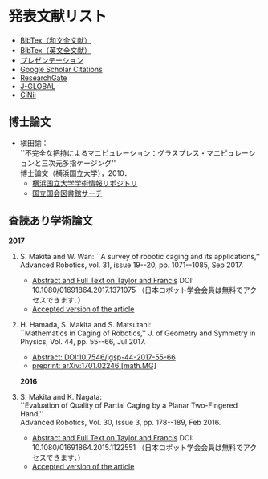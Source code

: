 # 発表文献リスト
- [BibTex（和文全文献）]()
- [BibTex（英文全文献）]()
- [プレゼンテーション](https://www.slideshare.net/SatoshiMakita)
- [Google Scholar Citations](https://scholar.google.com/citations?user=gDCcj0IAAAAJ&hl=en)
- [ResearchGate](https://www.researchgate.net/profile/Satoshi_Makita)
- [J-GLOBAL](https://jglobal.jst.go.jp/detail?JGLOBAL_ID=200901046113854551)
- [CiNii](https://ci.nii.ac.jp/nrid/9000001492983)

## 博士論文
- 槇田諭：  
``不完全な把持によるマニピュレーション：グラスプレス・マニピュレーションと三次元多指ケージング''  
博士論文（横浜国立大学），2010．
  * [横浜国立大学学術情報リポジトリ](http://hdl.handle.net/10131/7266)
  * [国立国会図書館サーチ](https://iss.ndl.go.jp/books/R100000002-I000011035521-00)

## 査読あり学術論文
**2017**
1. S. Makita and W. Wan:  ``A survey of robotic caging and its applications,''  
    Advanced Robotics, vol. 31, issue 19--20, pp. 1071--1085, Sep 2017. 
    * [Abstract and Full Text on Taylor and Francis](https://doi.org/10.1080/01691864.2017.1371075) DOI: 10.1080/01691864.2017.1371075 （日本ロボット学会会員は無料でアクセスできます．）
    * [Accepted version of the article](../pdfs/ar2017_caging-review_accepted.pdf) 
1. H. Hamada, S. Makita and S. Matsutani:  
    ``Mathematics in Caging of Robotics,'' 
    J. of Geometry and Symmetry in Physics, Vol. 44, pp. 55--66, Jul 2017.
    * [Abstract: DOI:10.7546/jgsp-44-2017-55-66](https://www.emis.de/journals/JGSP/jgsp_files/vol44/Hamada_Abs.pdf) 
    * [preprint: arXiv:1701.02246 [math.MG]](https://arxiv.org/abs/1701.02246)
  
    **2016**
1. S. Makita and K. Nagata:  
    ``Evaluation of Quality of Partial Caging by a Planar Two-Fingered Hand,''  
    Advanced Robotics, Vol. 30, Issue 3, pp. 178--189, Feb 2016.
    * [Abstract and Full Text on Taylor and Francis](https://doi.org/10.1080/01691864.2015.1122551) DOI: 10.1080/01691864.2015.1122551 （日本ロボット学会会員は無料でアクセスできます．）
    * [Accepted version of the article](../pdfs/ar2016_partial-caging_accepted.pdf)
